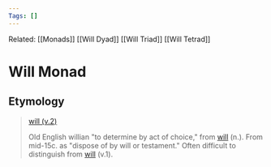 ```yaml
---
Tags: []
---
```

Related: [[Monads]] [[Will Dyad]] [[Will Triad]] [[Will Tetrad]]
# Will Monad


## Etymology
> [will (v.2)](https://www.etymonline.com/word/will#etymonline_v_50139 "Origin and meaning of will")
>
> Old English willian "to determine by act of choice," from [will](https://www.etymonline.com/word/will?ref=etymonline_crossreference#etymonline_v_8011) (n.). From mid-15c. as "dispose of by will or testament." Often difficult to distinguish from [will](https://www.etymonline.com/word/will?ref=etymonline_crossreference#etymonline_v_8010) (v.1).